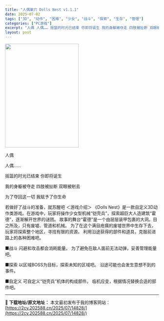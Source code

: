 ```yaml
---
title: "人偶巢穴 Dolls Nest v1.1.1"
date: 2025-07-02
tags: ["3D", "动作", "困难", "少女", "战斗", "探索", "生存", "管理"]
categories: ["PC游戏"]
excerpt: "人偶 人偶…… 摇篮的时光已结束 你即将诞生 我的身躯被夺走 四肢被扯断 双眼被剜去 为了夺回这一切 我赋予了你生命 若做好了战斗的准备，就苏醒吧 ＜游戏介绍＞ 《Dolls Nest》是一款自定义3D动作类游戏。在游戏中，玩家将操作少女型机械“铠壳兵”，探索超巨大人造建筑“霍德”，逐渐解开世界的谜&hellip;"
layout: post
---
```


<img class="aligncenter size-full wp-image-14806" src="https://2cy.202588.cn/wp-content/uploads/2025/07/2025070207245071.webp" alt="" width="241" height="339" />

人偶

人偶……

摇篮的时光已结束
你即将诞生

我的身躯被夺走
四肢被扯断
双眼被剜去

为了夺回这一切
我赋予了你生命

若做好了战斗的准备，就苏醒吧
＜游戏介绍＞
《Dolls Nest》是一款自定义3D动作类游戏。在游戏中，玩家将操作少女型机械“铠壳兵”，探索超巨大人造建筑“霍德”，逐渐解开世界的谜团。
故事的舞台“霍德”是一个由层层装甲包裹的大洞。目之所及，只有废墟、管道和机械。
为了在这个满目疮痍的废墟世界中生存下去，玩家将探索整个地区，寻找有限的资源。
利用沿途获得的部件和道具，克服前进路上的各种困难吧。

■战斗
闪避和攻击都会消耗能量。
为了避免在敌人面前无法动弹，妥善管理能量吧。

■探索
以区域BOSS为目标，探索未知的区域吧。
沿途可能也会发生意想不到的事件。

■自定义
可自定义“铠壳兵”机体的构成部件。
临机应变，根据情况替换合适的部件吧。

---
📖 **下载地址/原文地址：** 本文最初发布于我的博客网站：[https://2cy.202588.cn/2025/07/14828/](https://2cy.202588.cn/2025/07/14828/)
